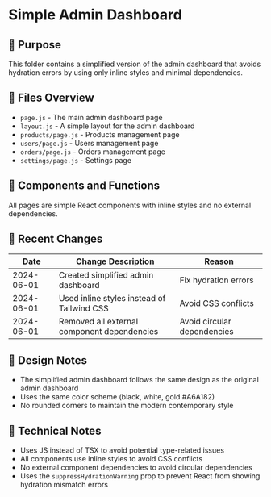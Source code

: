 # Simple Admin Dashboard

## 📌 Purpose
This folder contains a simplified version of the admin dashboard that avoids hydration errors by using only inline styles and minimal dependencies.

## 📂 Files Overview
- `page.js` - The main admin dashboard page
- `layout.js` - A simple layout for the admin dashboard
- `products/page.js` - Products management page
- `users/page.js` - Users management page
- `orders/page.js` - Orders management page
- `settings/page.js` - Settings page

## 🧩 Components and Functions
All pages are simple React components with inline styles and no external dependencies.

## 🔄 Recent Changes
| Date       | Change Description                                                 | Reason                         |
|------------|--------------------------------------------------------------------|--------------------------------|
| 2024-06-01 | Created simplified admin dashboard                                 | Fix hydration errors           |
| 2024-06-01 | Used inline styles instead of Tailwind CSS                         | Avoid CSS conflicts            |
| 2024-06-01 | Removed all external component dependencies                        | Avoid circular dependencies    |

## 🎨 Design Notes
- The simplified admin dashboard follows the same design as the original admin dashboard
- Uses the same color scheme (black, white, gold #A6A182)
- No rounded corners to maintain the modern contemporary style

## 🔧 Technical Notes
- Uses JS instead of TSX to avoid potential type-related issues
- All components use inline styles to avoid CSS conflicts
- No external component dependencies to avoid circular dependencies
- Uses the `suppressHydrationWarning` prop to prevent React from showing hydration mismatch errors
